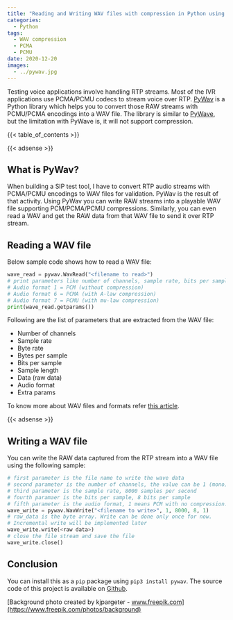 ```yaml
---
title: "Reading and Writing WAV files with compression in Python using Pywav"
categories:
  - Python
tags:
  - WAV compression
  - PCMA
  - PCMU
date: 2020-12-20
images:
  - ../pywav.jpg
---
```


Testing voice applications involve handling RTP streams. Most of the IVR applications use PCMA/PCMU codecs to stream voice over RTP. [PyWav](https://pypi.org/project/pywav/) is a Python library which helps you to convert those RAW streams with PCMU/PCMA encodings into a WAV file. The library is similar to [PyWave](https://pypi.org/project/PyWave/), but the limitation with PyWave is, it will not support compression. 

{{< table_of_contents >}}

{{< adsense >}}

## What is PyWav?
When building a SIP test tool, I have to convert RTP audio streams with PCMA/PCMU encodings to WAV files for validation. PyWav is the result of that activity. Using PyWav you can write RAW streams into a playable WAV file supporting PCM/PCMA/PCMU compressions. Similarly, you can even read a WAV and get the RAW data from that WAV file to send it over RTP stream.

## Reading a WAV file
Below sample code shows how to read a WAV file:

```python
wave_read = pywav.WavRead("<filename to read>")
# print parameters like number of channels, sample rate, bits per sample, audio format etc
# Audio format 1 = PCM (without compression)
# Audio format 6 = PCMA (with A-law compression)
# Audio format 7 = PCMU (with mu-law compression)
print(wave_read.getparams())
```
Following are the list of parameters that are extracted from the WAV file:
* Number of channels
* Sample rate
* Byte rate
* Bytes per sample
* Bits per sample
* Sample length
* Data (raw data)
* Audio format
* Extra params

To know more about WAV files and formats refer [this article](http://www-mmsp.ece.mcgill.ca/Documents/AudioFormats/WAVE/WAVE.html).

{{< adsense >}}

## Writing a WAV file
You can write the RAW data captured from the RTP stream into a WAV file using the following sample:

```python
# first parameter is the file name to write the wave data
# second parameter is the number of channels, the value can be 1 (mono) or 2 (stereo)
# third parameter is the sample rate, 8000 samples per second
# fourth paramaer is the bits per sample, 8 bits per sample
# fifth parameter is the audio format, 1 means PCM with no compression.
wave_write = pywav.WavWrite("<filename to write>", 1, 8000, 8, 1)
# raw_data is the byte array. Write can be done only once for now.
# Incremental write will be implemented later
wave_write.write(<raw data>)
# close the file stream and save the file
wave_write.close()
```

## Conclusion
You can install this as a `pip` package using `pip3 install pywav`. The source code of this project is available on [Github](https://github.com/saisyam/pywav). 

[Background photo created by kjpargeter - www.freepik.com](https://www.freepik.com/photos/background)